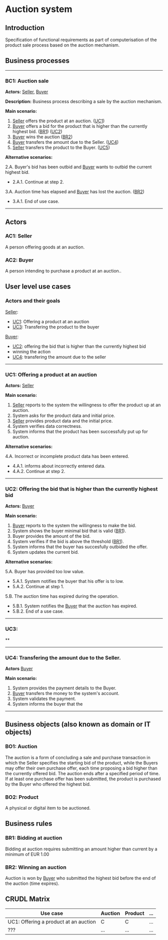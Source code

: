 # Auction system

## Introduction

Specification of functional requirements as part of computerisation of the product sale process based on the auction mechanism.

## Business processes

---
<a id="bc1"></a>
### BC1: Auction sale

**Actors:** [Seller](#ac1), [Buyer](#ac2)

**Description:** Business process describing a sale by the auction mechanism.

**Main scenario:**
1. [Seller](#ac1) offers the product at an auction. ([UC1](#uc1))
2. [Buyer](#ac2) offers a bid for the product that is higher than the currently highest bid. ([BR1](#br1)) ([UC2](#uc2))
3. [Buyer](#ac2) wins the auction ([BR2](#br2))
4. [Buyer](#ac2) transfers the amount due to the Seller. ([UC4](#uc4))
5. [Seller](#ac1) transfers the product to the Buyer. ([UC5](#uc5))

**Alternative scenarios:** 

2.A. Buyer's bid has been outbid and [Buyer](#ac2) wants to outbid the current highest bid.
* 2.A.1. Continue at step 2.

3.A. Auction time has elapsed and [Buyer](#ac2) has lost the auction. ([BR2](#br2))
* 3.A.1. End of use case.

---

## Actors

<a id="ac1"></a>
### AC1: Seller

A person offering goods at an auction.

<a id="ac2"></a>
### AC2: Buyer

A person intending to purchase a product at an auction..


## User level use cases

### Actors and their goals 

[Seller](#ac1):
* [UC1](#uc1): Offering a product at an auction
* [UC3](#uc3): Transfering the product to the buyer

[Buyer](#ac2):
* [UC2](#uc2): offering the bid that is higher than the currently highest bid
* winning the action
* [UC4](#uc4): transfering the amount due to the seller

---
<a id="uc1"></a>
### UC1: Offering a product at an auction

**Actors:** [Seller](#ac1)

**Main scenario:**
1. [Seller](#ac1) reports to the system the willingness to offer the product up at an auction.
2. System asks for the product data and initial price.
3. [Seller](#ac1) provides product data and the initial price.
4. System verifies data correctness.
5. System informs that the product has been successfully put up for auction.

**Alternative scenarios:** 

4.A. Incorrect or incomplete product data has been entered.
* 4.A.1. informs about incorrectly entered data.
* 4.A.2. Continue at step 2.

---

<a id="uc2"></a>
### UC2: Offering the bid that is higher than the currently highest bid

**Actors:** [Buyer](#ac2)

**Main scenario:**
1. [Buyer](#ac2) reports to the system the willingness to make the bid.
2. System shows the buyer minimal bid that is valid ([BR1](#br1-bidding-at-auction)).
3. Buyer provides the amount of the bid.
4. System verifies if the bid is above the threshold ([BR1](#br1-bidding-at-auction)).
5. System informs that the buyer has succesfully outbided the offer.
6. System updates the current bid.

**Alternative scenarios:** 

5.A. Buyer has provided too low value.
* 5.A.1. System notifies the buyer that his offer is to low.
* 5.A.2. Continue at step 1.

5.B. The auction time has expired during the operation.
* 5.B.1. System notifies the [Buyer](#ac2) that the auction has expired.
* 5.B.2. End of a use case.

---

<a id='uc3'></a>
### UC3: 
** 


---

<a id='uc4'></a>
### UC4: Transfering the amount due to the Seller.

**Actors** [Buyer](#ac2-buyer)

**Main scenario:**
1. System provides the payment details to the Buyer.
2. [Buyer](#ac2-buyer) transfers the money to the system's account.
3. System validates the payment.
4. System informs the buyer that the 



---



## Business objects (also known as domain or IT objects)

### BO1: Auction

The auction is a form of concluding a sale and purchase transaction in which the Seller specifies the starting bid of the product, while the Buyers may offer their own purchase offer, each time proposing a bid higher than the currently offered bid. The auction ends after a specified period of time. If at least one purchase offer has been submitted, the product is purchased by the Buyer who offered the highest bid. 

### BO2: Product

A physical or digital item to be auctioned.

## Business rules

<a id="br1"></a>
### BR1: Bidding at auction

Bidding at auction requires submitting an amount higher than current by a minimum of EUR 1.00

<a id="br2"></a>
### BR2: Winning an auction

Auction is won by [Buyer](#ac2) who submitted the highest bid before the end of the auction (time expires).


## CRUDL Matrix


| Use case                                  | Auction | Product | ... |
| ----------------------------------------- | ------- | ------- | --- |
| UC1: Offering a product at an auction     |    C    |    C    | ... |
| ???                                       |   ...   |   ...   | ... |


